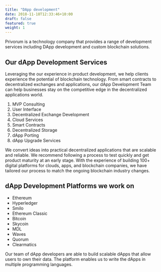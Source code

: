 ```yaml
---
title: "DApp development"
date: 2018-11-18T12:33:46+10:00
draft: false
featured: true
weight: 1
---
```


Privorum is a technology company that provides a range of development services including DApp development and custom blockchain solutions.	

## Our dApp Development Services
Leveraging the our experience in product development, we help clients experience the potential of blockchain technology. 
From smart contracts to decentralized exchanges and applications, our dApp Development Team can help businesses stay on the competitive edge in the decentralized applications world.

1. MVP Consulting
2. User Interface
3. Decentralized Exchange Development
4. Cloud Services
5. Smart Contracts
6. Decentralized Storage
7. dApp Porting
8. dApp Upgrade Services


We convert ideas into practical decentralized applications that are scalable and reliable. We recommend following a process to test quickly and get product maturity at an early stage. With the experience of building 100+ digital platforms for clouds, apps, and blockchain companies, we have tailored our process to match the ongoing blockchain industry changes.


## dApp Development Platforms we work on

- Ethereum
- Hyperledger
- Smilo
- Ethereum Classic
- Bitcoin
- Skycoin
- MDL
- Waves
- Quorum
- Clearmatics


Our team of dApp developers are able to build scalable dApps that allow users to own their data. The platform enables us to write the dApps in multiple programming languages.

